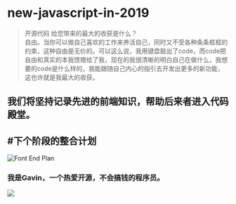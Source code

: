 # new-javascript-in-2019
> 开源代码 给您带来的最大的收获是什么？   
> 自由。当你可以做自己喜欢的工作来养活自己，同时又不受各种条条框框的约束，这种自由是无价的。可以这么说，我用键盘敲出了code，而code把自由和真实的本我馈赠给了我，现在的我很清晰的明白自己在做什么，我想要的code是什么样的，我能跟随自己内心的指引去开发出更多的新功能，这也许就是我最大的收获。  

 ## 我们将坚持记录先进的前端知识，帮助后来者进入代码殿堂。    

## #下个阶段的整合计划



![Font End Plan](http://ww3.sinaimg.cn/large/006tNc79ly1g49osie94aj30k00e5757.jpg)

### 我是Gavin，一个热爱开源，不会搞钱的程序员。

![](https://ws3.sinaimg.cn/large/005BYqpgly1g2cjemlg3pj30by0by754.jpg)